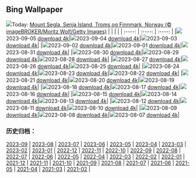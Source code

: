 ## Bing Wallpaper
![](https://global.bing.com/th?id=OHR.MountSegla_EN-GB2161222967_UHD.jpg&w=1000)Today: [Mount Segla, Senja Island, Troms og Finnmark, Norway (© imageBROKER/Moritz Wolf/Getty Images)](https://global.bing.com/th?id=OHR.MountSegla_EN-GB2161222967_UHD.jpg)
|      |      |      |
| :----: | :----: | :----: |
|![](https://global.bing.com/th?id=OHR.MountSegla_EN-GB2161222967_UHD.jpg&pid=hp&w=384&h=216&rs=1&c=4)2023-09-05 [download 4k](https://global.bing.com/th?id=OHR.MountSegla_EN-GB2161222967_UHD.jpg)|![](https://global.bing.com/th?id=OHR.JejuIsland_EN-GB2230052503_UHD.jpg&pid=hp&w=384&h=216&rs=1&c=4)2023-09-04 [download 4k](https://global.bing.com/th?id=OHR.JejuIsland_EN-GB2230052503_UHD.jpg)|![](https://global.bing.com/th?id=OHR.ManhattanAerial_EN-GB2295175560_UHD.jpg&pid=hp&w=384&h=216&rs=1&c=4)2023-09-03 [download 4k](https://global.bing.com/th?id=OHR.ManhattanAerial_EN-GB2295175560_UHD.jpg)|
|![](https://global.bing.com/th?id=OHR.HadriansWallUK_EN-GB6069588482_UHD.jpg&pid=hp&w=384&h=216&rs=1&c=4)2023-09-02 [download 4k](https://global.bing.com/th?id=OHR.HadriansWallUK_EN-GB6069588482_UHD.jpg)|![](https://global.bing.com/th?id=OHR.TurkeyTailMush_EN-GB2359636986_UHD.jpg&pid=hp&w=384&h=216&rs=1&c=4)2023-09-01 [download 4k](https://global.bing.com/th?id=OHR.TurkeyTailMush_EN-GB2359636986_UHD.jpg)|![](https://global.bing.com/th?id=OHR.IronwoodCactus_EN-GB2435607805_UHD.jpg&pid=hp&w=384&h=216&rs=1&c=4)2023-08-31 [download 4k](https://global.bing.com/th?id=OHR.IronwoodCactus_EN-GB2435607805_UHD.jpg)|
|![](https://global.bing.com/th?id=OHR.NingalooShark_EN-GB2488880393_UHD.jpg&pid=hp&w=384&h=216&rs=1&c=4)2023-08-30 [download 4k](https://global.bing.com/th?id=OHR.NingalooShark_EN-GB2488880393_UHD.jpg)|![](https://global.bing.com/th?id=OHR.MangrovePark_EN-GB9980790677_UHD.jpg&pid=hp&w=384&h=216&rs=1&c=4)2023-08-29 [download 4k](https://global.bing.com/th?id=OHR.MangrovePark_EN-GB9980790677_UHD.jpg)|![](https://global.bing.com/th?id=OHR.DubrovnikHarbor_EN-GB2595523896_UHD.jpg&pid=hp&w=384&h=216&rs=1&c=4)2023-08-28 [download 4k](https://global.bing.com/th?id=OHR.DubrovnikHarbor_EN-GB2595523896_UHD.jpg)|
|![](https://global.bing.com/th?id=OHR.NottingHillCarnivalUK_EN-GB4084408815_UHD.jpg&pid=hp&w=384&h=216&rs=1&c=4)2023-08-27 [download 4k](https://global.bing.com/th?id=OHR.NottingHillCarnivalUK_EN-GB4084408815_UHD.jpg)|![](https://global.bing.com/th?id=OHR.MuseumIsland_EN-GB2659579604_UHD.jpg&pid=hp&w=384&h=216&rs=1&c=4)2023-08-26 [download 4k](https://global.bing.com/th?id=OHR.MuseumIsland_EN-GB2659579604_UHD.jpg)|![](https://global.bing.com/th?id=OHR.YellowstoneFalls_EN-GB1775046445_UHD.jpg&pid=hp&w=384&h=216&rs=1&c=4)2023-08-25 [download 4k](https://global.bing.com/th?id=OHR.YellowstoneFalls_EN-GB1775046445_UHD.jpg)|
|![](https://global.bing.com/th?id=OHR.SharkFinCove_EN-GB1405629426_UHD.jpg&pid=hp&w=384&h=216&rs=1&c=4)2023-08-24 [download 4k](https://global.bing.com/th?id=OHR.SharkFinCove_EN-GB1405629426_UHD.jpg)|![](https://global.bing.com/th?id=OHR.SkogafossWaterfall_EN-GB8609831067_UHD.jpg&pid=hp&w=384&h=216&rs=1&c=4)2023-08-23 [download 4k](https://global.bing.com/th?id=OHR.SkogafossWaterfall_EN-GB8609831067_UHD.jpg)|![](https://global.bing.com/th?id=OHR.TunisiaAmphitheatre_EN-GB8662535269_UHD.jpg&pid=hp&w=384&h=216&rs=1&c=4)2023-08-22 [download 4k](https://global.bing.com/th?id=OHR.TunisiaAmphitheatre_EN-GB8662535269_UHD.jpg)|
|![](https://global.bing.com/th?id=OHR.CotswoldEngland_EN-GB8705579866_UHD.jpg&pid=hp&w=384&h=216&rs=1&c=4)2023-08-21 [download 4k](https://global.bing.com/th?id=OHR.CotswoldEngland_EN-GB8705579866_UHD.jpg)|![](https://global.bing.com/th?id=OHR.StartPointLight_EN-GB8752172309_UHD.jpg&pid=hp&w=384&h=216&rs=1&c=4)2023-08-20 [download 4k](https://global.bing.com/th?id=OHR.StartPointLight_EN-GB8752172309_UHD.jpg)|![](https://global.bing.com/th?id=OHR.CameraSquirrel_EN-GB8816985093_UHD.jpg&pid=hp&w=384&h=216&rs=1&c=4)2023-08-19 [download 4k](https://global.bing.com/th?id=OHR.CameraSquirrel_EN-GB8816985093_UHD.jpg)|
|![](https://global.bing.com/th?id=OHR.AvatarMountain_EN-GB8866230548_UHD.jpg&pid=hp&w=384&h=216&rs=1&c=4)2023-08-18 [download 4k](https://global.bing.com/th?id=OHR.AvatarMountain_EN-GB8866230548_UHD.jpg)|![](https://global.bing.com/th?id=OHR.InfinityTaipei_EN-GB3498072213_UHD.jpg&pid=hp&w=384&h=216&rs=1&c=4)2023-08-17 [download 4k](https://global.bing.com/th?id=OHR.InfinityTaipei_EN-GB3498072213_UHD.jpg)|![](https://global.bing.com/th?id=OHR.KeyWestBridge_EN-GB5461803500_UHD.jpg&pid=hp&w=384&h=216&rs=1&c=4)2023-08-16 [download 4k](https://global.bing.com/th?id=OHR.KeyWestBridge_EN-GB5461803500_UHD.jpg)|
|![](https://global.bing.com/th?id=OHR.TaorminaSquare_EN-GB8740194258_UHD.jpg&pid=hp&w=384&h=216&rs=1&c=4)2023-08-15 [download 4k](https://global.bing.com/th?id=OHR.TaorminaSquare_EN-GB8740194258_UHD.jpg)|![](https://global.bing.com/th?id=OHR.GeckoLeaf_EN-GB5757875928_UHD.jpg&pid=hp&w=384&h=216&rs=1&c=4)2023-08-14 [download 4k](https://global.bing.com/th?id=OHR.GeckoLeaf_EN-GB5757875928_UHD.jpg)|![](https://global.bing.com/th?id=OHR.PerseidsOregon_EN-GB5150858972_UHD.jpg&pid=hp&w=384&h=216&rs=1&c=4)2023-08-13 [download 4k](https://global.bing.com/th?id=OHR.PerseidsOregon_EN-GB5150858972_UHD.jpg)|
|![](https://global.bing.com/th?id=OHR.ThreeElephants_EN-GB4525682311_UHD.jpg&pid=hp&w=384&h=216&rs=1&c=4)2023-08-12 [download 4k](https://global.bing.com/th?id=OHR.ThreeElephants_EN-GB4525682311_UHD.jpg)|![](https://global.bing.com/th?id=OHR.JupiterArtland_EN-GB9945954450_UHD.jpg&pid=hp&w=384&h=216&rs=1&c=4)2023-08-11 [download 4k](https://global.bing.com/th?id=OHR.JupiterArtland_EN-GB9945954450_UHD.jpg)|![](https://global.bing.com/th?id=OHR.WorldLionDay_EN-GB2950747752_UHD.jpg&pid=hp&w=384&h=216&rs=1&c=4)2023-08-10 [download 4k](https://global.bing.com/th?id=OHR.WorldLionDay_EN-GB2950747752_UHD.jpg)|
|![](https://global.bing.com/th?id=OHR.BathurstArt_EN-GB5230437301_UHD.jpg&pid=hp&w=384&h=216&rs=1&c=4)2023-08-09 [download 4k](https://global.bing.com/th?id=OHR.BathurstArt_EN-GB5230437301_UHD.jpg)|![](https://global.bing.com/th?id=OHR.MichaelsMountCornwall_EN-GB2571189638_UHD.jpg&pid=hp&w=384&h=216&rs=1&c=4)2023-08-08 [download 4k](https://global.bing.com/th?id=OHR.MichaelsMountCornwall_EN-GB2571189638_UHD.jpg)|![](https://global.bing.com/th?id=OHR.BodieNC_EN-GB1725462371_UHD.jpg&pid=hp&w=384&h=216&rs=1&c=4)2023-08-07 [download 4k](https://global.bing.com/th?id=OHR.BodieNC_EN-GB1725462371_UHD.jpg)|

### 历史归档：
[2023-09](https://github.com/niumoo/bing-wallpaper/tree/main/picture/2023-09/) | [2023-08](https://github.com/niumoo/bing-wallpaper/tree/main/picture/2023-08/) | [2023-07](https://github.com/niumoo/bing-wallpaper/tree/main/picture/2023-07/) | [2023-06](https://github.com/niumoo/bing-wallpaper/tree/main/picture/2023-06/) | [2023-05](https://github.com/niumoo/bing-wallpaper/tree/main/picture/2023-05/) | [2023-04](https://github.com/niumoo/bing-wallpaper/tree/main/picture/2023-04/) | [2023-03](https://github.com/niumoo/bing-wallpaper/tree/main/picture/2023-03/) | [2023-02](https://github.com/niumoo/bing-wallpaper/tree/main/picture/2023-02/) | 
[2023-01](https://github.com/niumoo/bing-wallpaper/tree/main/picture/2023-01/) | [2022-12](https://github.com/niumoo/bing-wallpaper/tree/main/picture/2022-12/) | [2022-11](https://github.com/niumoo/bing-wallpaper/tree/main/picture/2022-11/) | [2022-10](https://github.com/niumoo/bing-wallpaper/tree/main/picture/2022-10/) | [2022-09](https://github.com/niumoo/bing-wallpaper/tree/main/picture/2022-09/) | [2022-08](https://github.com/niumoo/bing-wallpaper/tree/main/picture/2022-08/) | [2022-07](https://github.com/niumoo/bing-wallpaper/tree/main/picture/2022-07/) | [2022-06](https://github.com/niumoo/bing-wallpaper/tree/main/picture/2022-06/) | 
[2022-05](https://github.com/niumoo/bing-wallpaper/tree/main/picture/2022-05/) | [2022-04](https://github.com/niumoo/bing-wallpaper/tree/main/picture/2022-04/) | [2022-03](https://github.com/niumoo/bing-wallpaper/tree/main/picture/2022-03/) | [2022-02](https://github.com/niumoo/bing-wallpaper/tree/main/picture/2022-02/) | [2022-01](https://github.com/niumoo/bing-wallpaper/tree/main/picture/2022-01/) | [2021-12](https://github.com/niumoo/bing-wallpaper/tree/main/picture/2021-12/) | [2021-11](https://github.com/niumoo/bing-wallpaper/tree/main/picture/2021-11/) | [2021-10](https://github.com/niumoo/bing-wallpaper/tree/main/picture/2021-10/) | 
[2021-09](https://github.com/niumoo/bing-wallpaper/tree/main/picture/2021-09/) | [2021-08](https://github.com/niumoo/bing-wallpaper/tree/main/picture/2021-08/) | [2021-07](https://github.com/niumoo/bing-wallpaper/tree/main/picture/2021-07/) | [2021-06](https://github.com/niumoo/bing-wallpaper/tree/main/picture/2021-06/) | [2021-05](https://github.com/niumoo/bing-wallpaper/tree/main/picture/2021-05/) | [2021-04](https://github.com/niumoo/bing-wallpaper/tree/main/picture/2021-04/) | [2021-03](https://github.com/niumoo/bing-wallpaper/tree/main/picture/2021-03/) | [2021-02](https://github.com/niumoo/bing-wallpaper/tree/main/picture/2021-02/) | 
